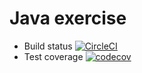# Java exercise

- Build status [![CircleCI](https://circleci.com/gh/hauviptt97/ExerciseJava.svg?style=svg)](https://circleci.com/gh/hauviptt97/ExerciseJava)
- Test coverage [![codecov](https://codecov.io/gh/hauviptt97/ExerciseJava/branch/master/graph/badge.svg)](https://codecov.io/gh/hauviptt97/ExerciseJava)